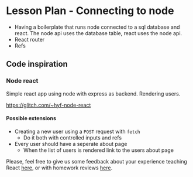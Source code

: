 # Lesson Plan - Connecting to node

- Having a boilerplate that runs node connected to a sql database and react. The node api uses the database table, react uses the node api. 
- React router
- Refs

## Code inspiration

### Node react 
Simple react app using node with express as backend. Rendering users.

https://glitch.com/~hyf-node-react

#### Possible extensions
- Creating a new user using a `POST` request with `fetch`
  - Do it both with controlled inputs and refs
- Every user should have a seperate about page
  - When the list of users is rendered link to the users about page

Please, feel free to give us some feedback about your experience teaching React [here](https://forms.gle/usuv9u1HMdjkqqzu8), or with homework reviews [here](https://forms.gle/Ai5vrCiCnYs1bMmh9).
